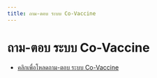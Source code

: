```yaml
---
title: ถาม-ตอบ ระบบ Co-Vaccine 
---
```


# ถาม-ตอบ ระบบ Co-Vaccine 
- [คลิกเพื่อโหลดถาม-ตอบ ระบบ Co-Vaccine](https://docs.google.com/document/u/0/d/1_6qTG-n3PZt_2mOQiUma_ov1snj_FXaucPHIR5lma4A/mobilebasic)
